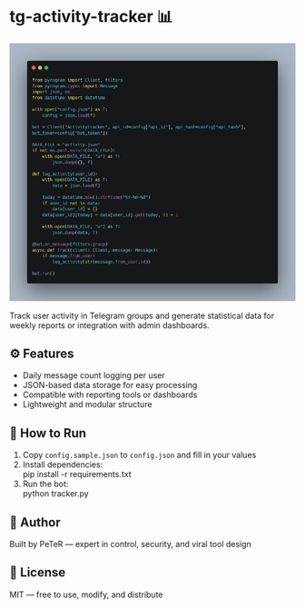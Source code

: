 # tg-activity-tracker 📊

![PeTeRBot Banner](./banner.png)

Track user activity in Telegram groups and generate statistical data for weekly reports or integration with admin dashboards.

## ⚙️ Features  
- Daily message count logging per user  
- JSON-based data storage for easy processing  
- Compatible with reporting tools or dashboards  
- Lightweight and modular structure

## 🚀 How to Run  
1. Copy `config.sample.json` to `config.json` and fill in your values  
2. Install dependencies:  
pip install -r requirements.txt  
3. Run the bot:  
python tracker.py

## 🧠 Author  
Built by PeTeR — expert in control, security, and viral tool design

## 📄 License  
MIT — free to use, modify, and distribute